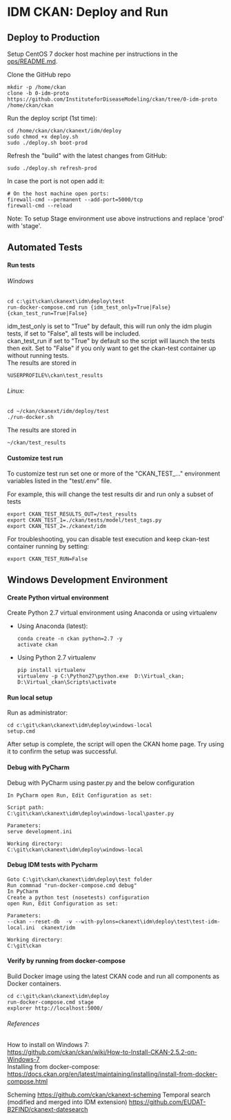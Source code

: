 # IDM CKAN: Deploy and Run
    
## Deploy to Production  

Setup CentOS 7 docker host machine per instructions in the [ops/README.md](ops/README.md).  
 
Clone the GitHub repo  
 
    mkdir -p /home/ckan
    clone -b 0-idm-proto https://github.com/InstituteforDiseaseModeling/ckan/tree/0-idm-proto /home/ckan/ckan

Run the deploy script (1st time):        

    cd /home/ckan/ckan/ckanext/idm/deploy         
    sudo chmod +x deploy.sh 
    sudo ./deploy.sh boot-prod
    

Refresh the "build" with the latest changes from GitHub:
  
    sudo ./deploy.sh refresh-prod


In case the port is not open add it:  

    # On the host machine open ports:
    firewall-cmd --permanent --add-port=5000/tcp
    firewall-cmd --reload

Note: To setup Stage environment use above instructions and replace 'prod' with 'stage'.

## Automated Tests 

#### Run tests

###### Windows 

    cd c:\git\ckan\ckanext\idm\deploy\test 
    run-docker-compose.cmd run {idm_test_only=True|False} {ckan_test_run=True|False}
idm_test_only is set to "True" by default, this will run only the idm plugin tests, if set to "False", all tests will be included.
<BR>
ckan_test_run if set to "True" by default so the script will launch the tests then exit. Set to "False" if you only want to get the ckan-test container up without running tests.
<BR>
The results are stored in 
 
    %USERPROFILE%\ckan\test_results

###### Linux:
    cd ~/ckan/ckanext/idm/deploy/test 
    ./run-docker.sh   
      
The results are stored in 
 
    ~/ckan/test_results

#### Customize test run
 
To customize test run set one or more of the "CKAN_TEST_..." environment variables listed in the "test/.env" file.

For example, this will change the test results dir and run only a subset of tests

    export CKAN_TEST_RESULTS_OUT=/test_results 
    export CKAN_TEST_1=./ckan/tests/model/test_tags.py
    export CKAN_TEST_2=./ckanext/idm
    
For troubleshooting, you can disable test execution and keep ckan-test container running by setting:

    export CKAN_TEST_RUN=False

## Windows Development Environment 

#### Create Python virtual environment 

Create Python 2.7 virtual environment using Anaconda or using virtualenv 

- Using Anaconda (latest):

      conda create -n ckan python=2.7 -y
      activate ckan

- Using Python 2.7 virtualenv

      pip install virtualenv
      virtualenv -p C:\Python27\python.exe  D:\Virtual_ckan; 
      D:\Virtual_ckan\Scripts\activate

#### Run local setup

Run as administrator:

    cd c:\git\ckan\ckanext\idm\deploy\windows-local         
    setup.cmd

After setup is complete, the script will open the CKAN home page. Try using it to confirm the setup was successful.

#### Debug with PyCharm
 
Debug with PyCharm using paster.py and the below configuration  

    In PyCharm open Run, Edit Configuration as set:  
    
    Script path: 
    C:\git\ckan\ckanext\idm\deploy\windows-local\paster.py   
    
    Parameters: 
    serve development.ini  
    
    Working directory:  
    C:\git\ckan\ckanext\idm\deploy\windows-local  

#### Debug IDM tests with Pycharm

	Goto C:\git\ckan\ckanext\idm\deploy\test folder
    Run commnad "run-docker-compose.cmd debug"
    In PyCharm 
    Create a python test (nosetests) configuration
    open Run, Edit Configuration as set:    
    
    Parameters: 
    --ckan --reset-db  -v --with-pylons=ckanext\idm\deploy\test\test-idm-local.ini  ckanext/idm  
    
    Working directory:  
    C:\git\ckan 
    
#### Verify by running from docker-compose
 
Build Docker image using the latest CKAN code and run all components as Docker containers.  

    cd c:\git\ckan\ckanext\idm\deploy 
    run-docker-compose.cmd stage  
    explorer http://localhost:5000/  
    

###### References  
How to install on Windows 7:  
https://github.com/ckan/ckan/wiki/How-to-Install-CKAN-2.5.2-on-Windows-7  
Installing from docker-compose:  
https://docs.ckan.org/en/latest/maintaining/installing/install-from-docker-compose.html  

Scheming
https://github.com/ckan/ckanext-scheming
Temporal search (modified and merged into IDM extension)
https://github.com/EUDAT-B2FIND/ckanext-datesearch


